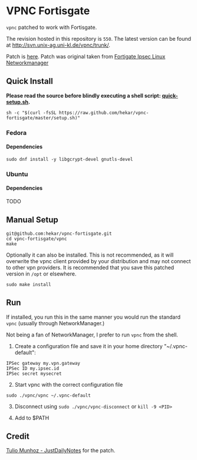 # VPNC Fortisgate

`vpnc` patched to work with Fortisgate.

The revision hosted in this repository is `550`. The latest version can be found at http://svn.unix-ag.uni-kl.de/vpnc/trunk/.

Patch is [here](https://github.com/hekar/vpnc-fortisgate/commit/36f53e3374fbe7dc0d8562cf186cde6974688b18). Patch was original taken from [Fortigate Ipsec Linux Networkmanager](http://www.justdailynotes.com/fortinet/linux/vpn/2015/02/14/Fortigate-IPSec-Linux-NetworkManager/)

## Quick Install

__Please read the source before blindly executing a shell script: [quick-setup.sh](./quick-setup.sh).__

```
sh -c "$(curl -fsSL https://raw.github.com/hekar/vpnc-fortisgate/master/setup.sh)"
```


### Fedora

#### Dependencies
```
sudo dnf install -y libgcrypt-devel gnutls-devel
```

### Ubuntu

#### Dependencies

TODO

## Manual Setup

```
git@github.com:hekar/vpnc-fortisgate.git
cd vpnc-fortisgate/vpnc
make
```

Optionally it can also be installed. This is not recommended, as it will overwrite the vpnc client provided by your distribution and may not connect to other vpn providers. It is recommended that you save this patched version in `/opt` or elsewhere.

```
sudo make install
```

## Run

If installed, you run this in the same manner you would run the standard `vpnc` (usually through NetworkManager.)

Not being a fan of NetworkManager, I prefer to run `vpnc` from the shell.

1) Create a configuration file and save it in your home directory "~/.vpnc-default":
```
IPSec gateway my.vpn.gateway
IPSec ID my.ipsec.id
IPSec secret mysecret
```

2) Start vpnc with the correct configuration file
```
sudo ./vpnc/vpnc ~/.vpnc-default
```

3) Disconnect using `sudo ./vpnc/vpnc-disconnect` or `kill -9 <PID>`

4) Add to $PATH

## Credit

[Tulio Munhoz - JustDailyNotes](http://www.justdailynotes.com/fortinet/linux/vpn/2015/02/14/Fortigate-IPSec-Linux-NetworkManager/) for the patch.
